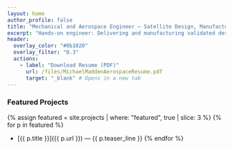 ```yaml
---
layout: home
author_profile: false
title: "Mechanical and Aerospace Engineer — Satellite Design, Manufacturing, and Systems Engineering"
excerpt: "Hands-on engineer: Delivering and manufacturing validated designs for aerospace systems."
header:
  overlay_color: "#0b1020"
  overlay_filter: "0.3"
  actions:
    - label: "Download Resume (PDF)"
      url: /files/MichaelMaddenAerospaceResume.pdf
      target: "_blank" # Opens in a new tab
---
```


### Featured Projects
{% assign featured = site.projects | where: "featured", true | slice: 3 %}
{% for p in featured %}
- [{{ p.title }}]({{ p.url }}) — {{ p.teaser_line }}
{% endfor %}
